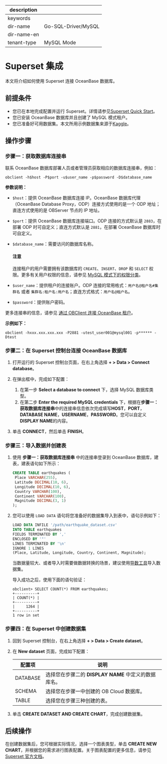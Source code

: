 |description||
|---|---|
|keywords||
|dir-name|Go-SQL-Driver/MySQL|
|dir-name-en||
|tenant-type|MySQL Mode|

# Superset 集成

本文将介绍如何使用 Superset 连接 OceanBase 数据库。

## 前提条件

* 您已在本地完成配置并运行 Superset。详情请参见[Superset Quick Start](https://superset.apache.org/docs/quickstart/#1-get-superset)。
* 您已安装 OceanBase 数据库并且创建了 MySQL 模式租户。
* 您已准备好可用数据集。本文所用示例数据集来源于[Kaggle](https://www.kaggle.com/datasets/vizeno/earthquake-data-overview)。

## 操作步骤

### 步骤一：获取数据库连接串

联系 OceanBase 数据库部署人员或者管理员获取相应的数据库连接串，例如：

```
obclient -h$host -P$port -u$user_name -p$password -D$database_name
```

**参数说明：**

* `$host`：提供 OceanBase 数据库连接 IP。OceanBase 数据库代理（OceanBase Database Proxy，ODP）连接方式使用的是一个 ODP 地址；直连方式使用的是 OBServer 节点的 IP 地址。
* `$port`：提供 OceanBase 数据库连接端口。ODP 连接的方式默认是 `2883`，在部署 ODP 时可自定义；直连方式默认是 `2881`，在部署 OceanBase 数据库时可自定义。
* `$database_name`：需要访问的数据库名称。

    <main id="notice" type='notice'>
        <h4>注意</h4>
        <p>连接租户的用户需要拥有该数据库的 <code>CREATE</code>、<code>INSERT</code>、<code>DROP</code> 和 <code>SELECT</code> 权限。更多有关用户权限的信息，请参见 <a href="../../../../600.manage/500.security-and-permissions/300.access-control/200.user-and-permission/200.permission-of-mysql-mode/100.permission-classification-of-mysql.md">MySQL 模式下的权限分类</a>。</p>
    </main>

* `$user_name`：提供租户的连接账户。ODP 连接的常用格式：`用户名@租户名#集群名` 或者 `集群名:租户名:用户名`；直连方式格式：`用户名@租户名`。
* `$password`：提供账户密码。

更多连接串的信息，请参见 [通过 OBClient 连接 OceanBase 租户](../../100.connect-to-oceanbase-database-of-mysql-mode/300.connect-to-an-oceanbase-tenant-by-using-obclient-of-mysql-mode.md)。

**示例如下：**

```shell
obclient -hxxx.xxx.xxx.xxx -P2881 -utest_user001@mysql001 -p****** -Dtest
```

### 步骤二：在 Superset 控制台连接 OceanBase 数据库

1. 打开运行的 Superset 控制台页面，在右上角选择 **+ > Data > Connect database**。

2. 在弹出框中，完成如下配置：

    1. 在第一步 **Select a database to connect** 下，选择 MySQL 数据库类型。
    2. 在第二步 **Enter the required MySQL credentials** 下，根据在**步骤一：获取数据库连接串**中的连接串信息依次完成填写**HOST**，**PORT**，**DATABASE NAME**，**USERNAME**，**PASSWORD**。您可以自定义**DISPLAY NAME**的内容。

3. 单击 **CONNECT**，然后单击 **FINISH**。

### 步骤三：导入数据并创建表

1. 使用 **步骤一：获取数据库连接串** 中的连接串登录到 OceanBase 数据库，建表，建表语句如下所示：

   ```sql
   CREATE TABLE earthquakes (
    Place VARCHAR(255),
    Latitude DECIMAL(10, 6),
    Longitude DECIMAL(10, 6),
    Country VARCHAR(100),
    Continent VARCHAR(100),
    Magnitude DECIMAL(3, 1)
   );
   ```

2. 您可以使用 `LOAD DATA` 语句将您准备好的数据集导入到表中，语句示例如下：

   ```sql
   LOAD DATA INFILE '/path/earthquake_dataset.csv'
   INTO TABLE earthquakes
   FIELDS TERMINATED BY ','
   ENCLOSED BY '"'
   LINES TERMINATED BY '\n'
   IGNORE 1 LINES
   (Place, Latitude, Longitude, Country, Continent, Magnitude);
   ```

   当数据量较大、或者导入时需要做数据转换的场景，建议使用[导数工具](https://www.oceanbase.com/docs/common-oceanbase-dumper-loader-1000000000628762)导入数据集。

   导入成功之后，使用下面的语句验证：

   ```shell
   obclient> SELECT COUNT(*) FROM earthquakes;
   +----------+
   | COUNT(*) |
   +----------+
   |     1264 |
   +----------+
   1 row in set
   ```

### 步骤四：在 Superset 中创建数据集

1. 回到 Superset 控制台，在右上角选择 **+ > Data > Create dataset**。

2. 在 **New dataset** 页面，完成如下配置：

    |配置项|说明|
    |----|----|
    |DATABASE|选择您在步骤二的 **DISPLAY NAME** 中定义的数据库名。|
    |SCHEMA|选择您在步骤一中创建的 OB Cloud 数据库。|
    |TABLE|选择您在步骤三种创建的表。|

3. 单击 **CREATE DATASET AND CREATE CHART**，完成创建数据集。

## 后续操作

在创建数据集后，您可根据实际情况，选择一个图表类型，单击 **CREATE NEW CHART**，并根据您的需求进行图表配置。关于图表配置的更多信息，请参见 [Superset 官方文档](https://superset.apache.org/docs/creating-charts-dashboards/exploring-data)。
